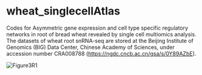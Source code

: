# wheat_singlecellAtlas
Codes for Asymmetric gene expression and cell type specific regulatory networks in root of bread wheat revealed by single cell multiomics analysis. The datasets of wheat root snRNA-seq are stored at the Beijing Institute of Genomics (BIG) Data Center, Chinese Academy of Sciences, under accession number CRA008788 (https://ngdc.cncb.ac.cn/gsa/s/0Y89AZbE).




![Figure3R1](https://user-images.githubusercontent.com/71759220/227068878-c1054e99-2722-4423-8c4b-abb8c09c153e.png)
